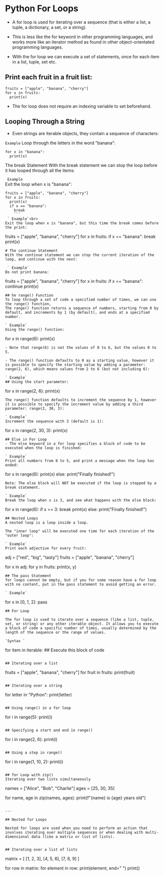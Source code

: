# Python For Loops
- A for loop is used for iterating over a sequence (that is either a list, a tuple, a dictionary, a set, or a string).

- This is less like the for keyword in other programming languages, and works more like an iterator method as found in other object-orientated programming languages.

- With the for loop we can execute a set of statements, once for each item in a list, tuple, set etc.

## Print each fruit in a fruit list:
```
fruits = ["apple", "banana", "cherry"]
for x in fruits:
  print(x)
```
- The for loop does not require an indexing variable to set beforehand.

## Looping Through a String
- Even strings are iterable objects, they contain a sequence of characters:

`Example`
Loop through the letters in the word "banana":
```
for x in "banana":
  print(x)
  ```
The break Statement
With the break statement we can stop the loop before it has looped through all the items:

 ` Example`<br>
Exit the loop when x is "banana":
```
fruits = ["apple", "banana", "cherry"]
for x in fruits:
  print(x)
  if x == "banana":
    break
    ```
 ` Example`<br>
Exit the loop when x is "banana", but this time the break comes before the print:
```
fruits = ["apple", "banana", "cherry"]
for x in fruits:
  if x == "banana":
    break
  print(x)
```
# The continue Statement
With the continue statement we can stop the current iteration of the loop, and continue with the next:

 ` Example`
Do not print banana:
```
fruits = ["apple", "banana", "cherry"]
for x in fruits:
  if x == "banana":
    continue
  print(x)
```
## he range() Function
To loop through a set of code a specified number of times, we can use the range() function,
The range() function returns a sequence of numbers, starting from 0 by default, and increments by 1 (by default), and ends at a specified number.

` Example`
Using the range() function:
```
for x in range(6):
  print(x)
```
- Note that range(6) is not the values of 0 to 6, but the values 0 to 5.

- The range() function defaults to 0 as a starting value, however it is possible to specify the starting value by adding a parameter: range(2, 6), which means values from 2 to 6 (but not including 6):

` Example`
## Using the start parameter:
```
for x in range(2, 6):
  print(x)
```
The range() function defaults to increment the sequence by 1, however it is possible to specify the increment value by adding a third parameter: range(2, 30, 3):

` Example`
Increment the sequence with 3 (default is 1):
```
for x in range(2, 30, 3):
  print(x)
```
## Else in For Loop
- The else keyword in a for loop specifies a block of code to be executed when the loop is finished:

` Example`
Print all numbers from 0 to 5, and print a message when the loop has ended:
```
for x in range(6):
  print(x)
else:
  print("Finally finished!")
  ```
Note: The else block will NOT be executed if the loop is stopped by a break statement.

` Example`
Break the loop when x is 3, and see what happens with the else block:
```
for x in range(6):
  if x == 3: break
  print(x)
else:
  print("Finally finished!")
```
## Nested Loops
A nested loop is a loop inside a loop.

The "inner loop" will be executed one time for each iteration of the "outer loop":

` Example`
Print each adjective for every fruit:
```
adj = ["red", "big", "tasty"]
fruits = ["apple", "banana", "cherry"]

for x in adj:
  for y in fruits:
    print(x, y)
```
## The pass Statement
for loops cannot be empty, but if you for some reason have a for loop with no content, put in the pass statement to avoid getting an error.

` Example`
```
for x in [0, 1, 2]:
  pass
```
## For Loop

The for loop is used to iterate over a sequence (like a list, tuple, set, or string) or any other iterable object. It allows you to execute a block of code a specific number of times, usually determined by the length of the sequence or the range of values.

`Syntax `

```
for item in iterable:
    ## Execute this block of code
```

## Iterating over a list

```
fruits = ["apple", "banana", "cherry"]
for fruit in fruits:
    print(fruit)
```

## Iterating over a string

```
for letter in "Python":
    print(letter)
```

## Using range() in a for loop

```
for i in range(5):
    print(i)
```

## Specifying a start and end in range()

```
for i in range(2, 6):
    print(i)
```

## Using a step in range()

```
for i in range(1, 10, 2):
    print(i)
```

## for Loop with zip()
Iterating over two lists simultaneously

```
names = ["Alice", "Bob", "Charlie"]
ages = [25, 30, 35]

for name, age in zip(names, ages):
    print(f"{name} is {age} years old")
```

---

## Nested for Loops

Nested for loops are used when you need to perform an action that involves iterating over multiple sequences or when dealing with multi-dimensional data (like a matrix or list of lists).


## Iterating over a list of lists

```
matrix = [
    [1, 2, 3],
    [4, 5, 6],
    [7, 8, 9]
]

for row in matrix:
    for element in row:
        print(element, end=" ")
    print()
```

